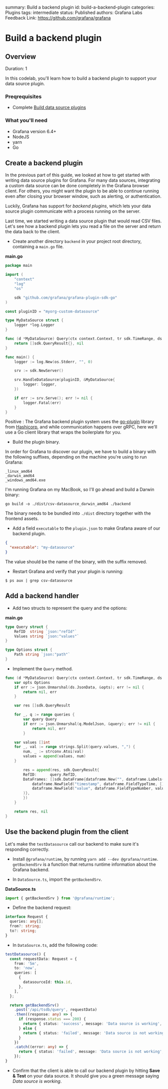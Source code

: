 summary: Build a backend plugin
id: build-a-backend-plugin
categories: Plugins
tags: intermediate
status: Published 
authors: Grafana Labs
Feedback Link: https://github.com/grafana/grafana

# Build a backend plugin

## Overview
Duration: 1

In this codelab, you'll learn how to build a backend plugin to support your data source plugin.

### Preqrequisites

- Complete [Build data source plugins](/modules/1-data-source-plugins)

### What you'll need

- Grafana version 6.4+
- NodeJS
- yarn
- Go

## Create a backend plugin

In the previous part of this guide, we looked at how to get started with writing data source plugins for Grafana. For many data sources, integrating a custom data source can be done completely in the Grafana browser client. For others, you might want the plugin to be able to continue running even after closing your browser window, such as alerting, or authentication.

Luckily, Grafana has support for _backend plugins_, which lets your data source plugin communicate with a process running on the server.

Last time, we started writing a data source plugin that would read CSV files. Let's see how a backend plugin lets you read a file on the server and return the data back to the client.

- Create another directory `backend` in your project root directory, containing a `main.go` file. 

**main.go**
```go
package main

import (
	"context"
	"log"
	"os"

	sdk "github.com/grafana/grafana-plugin-sdk-go"
)

const pluginID = "myorg-custom-datasource"

type MyDataSource struct {
	logger *log.Logger
}

func (d *MyDataSource) Query(ctx context.Context, tr sdk.TimeRange, ds sdk.DataSourceInfo, queries []sdk.Query) ([]sdk.QueryResult, error) {
	return []sdk.QueryResult{}, nil
}

func main() {
	logger := log.New(os.Stderr, "", 0)

	srv := sdk.NewServer()

	srv.HandleDataSource(pluginID, &MyDataSource{
		logger: logger,
	})

	if err := srv.Serve(); err != nil {
		logger.Fatal(err)
	}
}
```

Positive
: The Grafana backend plugin system uses the [go-plugin](https://github.com/hashicorp/go-plugin) library from [Hashicorp](https://www.hashicorp.com/), and while communication happens over gRPC, here we'll use a Go client library that wraps the boilerplate for you.

- Build the plugin binary.

In order for Grafana to discover our plugin, we have to build a binary with the following suffixes, depending on the machine you're using to run Grafana:

```
_linux_amd64
_darwin_amd64
_windows_amd64.exe
```

I'm running Grafana on my MacBook, so I'll go ahead and build a Darwin binary:

```
go build -o ./dist/csv-datasource_darwin_amd64 ./backend
```

The binary needs to be bundled into `./dist` directory together with the frontend assets.

- Add a field `executable` to the `plugin.json` to make Grafana aware of our backend plugin.

```json
{
  "executable": "my-datasource"
}
```

The value should be the name of the binary, with the suffix removed.

- Restart Grafana and verify that your plugin is running:

```
$ ps aux | grep csv-datasource
```

## Add a backend handler

- Add two structs to represent the query and the options:

**main.go**
```go
type Query struct {
	RefID  string `json:"refId"`
	Values string `json:"values"`
}

type Options struct {
	Path string `json:"path"`
}
```

- Implement the `Query` method.

```go
func (d *MyDataSource) Query(ctx context.Context, tr sdk.TimeRange, ds sdk.DataSourceInfo, queries []sdk.Query) ([]sdk.QueryResult, error) {
	var opts Options
	if err := json.Unmarshal(ds.JsonData, &opts); err != nil {
		return nil, err
	}

	var res []sdk.QueryResult

	for _, q := range queries {
		var query Query
		if err := json.Unmarshal(q.ModelJson, &query); err != nil {
			return nil, err
		}

    var values []int
    for _, val := range strings.Split(query.values, ",") {
        num, _ := strconv.Atoi(val)
        values = append(values, num)
    }

		res = append(res, sdk.QueryResult{
        RefID:      query.RefID,
        DataFrames: []sdk.DataFrame{dataframe.New("", dataframe.Labels{},
            dataframe.NewField("timestamp", dataframe.FieldTypeTime, []time.Time{}),
            dataframe.NewField("value", dataframe.FieldTypeNumber, values),
        )},
		})
	}

	return res, nil
}
```

## Use the backend plugin from the client

Let's make the `testDatasource` call our backend to make sure it's responding correctly.

- Install `@grafana/runtime`, by running `yarn add --dev @grafana/runtime`. `getBackendSrv` is a function that returns runtime information about the Grafana backend.

- In `DataSource.ts`, import the `getBackendSrv`.

**DataSource.ts**
```ts
import { getBackendSrv } from '@grafana/runtime';
```

- Define the backend request:

```ts
interface Request {
  queries: any[];
  from?: string;
  to?: string;
}
```

- In `DataSource.ts`, add the following code:

```ts
testDatasource() {
  const requestData: Request = {
    from: '5m',
    to: 'now',
    queries: [
      {
        datasourceId: this.id,
      },
    ],
  };

  return getBackendSrv()
    .post('/api/tsdb/query', requestData)
    .then((response: any) => {
      if (response.status === 200) {
        return { status: 'success', message: 'Data source is working', title: 'Success' };
      } else {
        return { status: 'failed', message: 'Data source is not working', title: 'Error' };
      }
    })
    .catch((error: any) => {
      return { status: 'failed', message: 'Data source is not working', title: 'Error' };
    });
}
```

- Confirm that the client is able to call our backend plugin by hitting **Save & Test** on your data source. It should give you a green message saying _Data source is working_.
